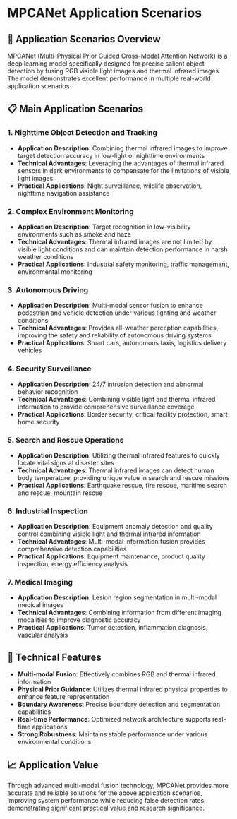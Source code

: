 # MPCANet Application Scenarios

## 🎯 Application Scenarios Overview

MPCANet (Multi-Physical Prior Guided Cross-Modal Attention Network) is a deep learning model specifically designed for precise salient object detection by fusing RGB visible light images and thermal infrared images. The model demonstrates excellent performance in multiple real-world application scenarios.

## 📋 Main Application Scenarios

### 1. Nighttime Object Detection and Tracking
- **Application Description**: Combining thermal infrared images to improve target detection accuracy in low-light or nighttime environments
- **Technical Advantages**: Leveraging the advantages of thermal infrared sensors in dark environments to compensate for the limitations of visible light images
- **Practical Applications**: Night surveillance, wildlife observation, nighttime navigation assistance

### 2. Complex Environment Monitoring
- **Application Description**: Target recognition in low-visibility environments such as smoke and haze
- **Technical Advantages**: Thermal infrared images are not limited by visible light conditions and can maintain detection performance in harsh weather conditions
- **Practical Applications**: Industrial safety monitoring, traffic management, environmental monitoring

### 3. Autonomous Driving
- **Application Description**: Multi-modal sensor fusion to enhance pedestrian and vehicle detection under various lighting and weather conditions
- **Technical Advantages**: Provides all-weather perception capabilities, improving the safety and reliability of autonomous driving systems
- **Practical Applications**: Smart cars, autonomous taxis, logistics delivery vehicles

### 4. Security Surveillance
- **Application Description**: 24/7 intrusion detection and abnormal behavior recognition
- **Technical Advantages**: Combining visible light and thermal infrared information to provide comprehensive surveillance coverage
- **Practical Applications**: Border security, critical facility protection, smart home security

### 5. Search and Rescue Operations
- **Application Description**: Utilizing thermal infrared features to quickly locate vital signs at disaster sites
- **Technical Advantages**: Thermal infrared images can detect human body temperature, providing unique value in search and rescue missions
- **Practical Applications**: Earthquake rescue, fire rescue, maritime search and rescue, mountain rescue

### 6. Industrial Inspection
- **Application Description**: Equipment anomaly detection and quality control combining visible light and thermal infrared information
- **Technical Advantages**: Multi-modal information fusion provides comprehensive detection capabilities
- **Practical Applications**: Equipment maintenance, product quality inspection, energy efficiency analysis

### 7. Medical Imaging
- **Application Description**: Lesion region segmentation in multi-modal medical images
- **Technical Advantages**: Combining information from different imaging modalities to improve diagnostic accuracy
- **Practical Applications**: Tumor detection, inflammation diagnosis, vascular analysis

## 🌟 Technical Features

- **Multi-modal Fusion**: Effectively combines RGB and thermal infrared information
- **Physical Prior Guidance**: Utilizes thermal infrared physical properties to enhance feature representation
- **Boundary Awareness**: Precise boundary detection and segmentation capabilities
- **Real-time Performance**: Optimized network architecture supports real-time applications
- **Strong Robustness**: Maintains stable performance under various environmental conditions

## 📈 Application Value

Through advanced multi-modal fusion technology, MPCANet provides more accurate and reliable solutions for the above application scenarios, improving system performance while reducing false detection rates, demonstrating significant practical value and research significance.

